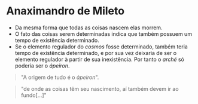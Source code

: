 # Anaximandro de Mileto

- Da mesma forma que todas as coisas nascem elas morrem.
- O fato das coisas serem determinadas indica que também possuem um tempo de existência determinado.
- Se o elemento regulador do *cosmos* fosse determinado, também teria tempo de existência determinado, e por sua vez deixaria de ser o elemento regulador à partir de sua inexistência. Por tanto o *arché* só poderia ser o *ápeiron*.

> "A origem de tudo é o *ápeiron*".

> "de onde as coisas têm seu nascimento, aí também devem ir ao fundo[...]"
